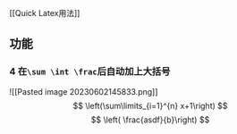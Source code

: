 [[Quick Latex用法]]
## 功能
### 4 在`\sum \int \frac`后自动加上大括号
![[Pasted image 20230602145833.png]]
$$
\left(\sum\limits_{i=1}^{n} x+1\right)
$$
$$
\left( \frac{asdf}{b}\right)
$$